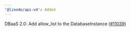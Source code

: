 ```yaml
---
'@linode/api-v4': Added
---
```


DBaaS 2.0: Add allow_list to the DatabaseInstance ([#11039](https://github.com/linode/manager/pull/11039))
